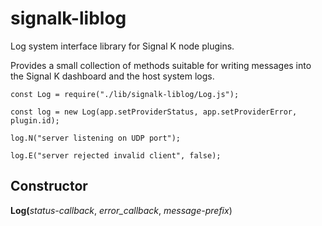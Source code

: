 # signalk-liblog

Log system interface library for Signal K node plugins.

Provides a small collection of methods suitable for writing messages
into the Signal K dashboard and the host system logs.

```
const Log = require("./lib/signalk-liblog/Log.js");

const log = new Log(app.setProviderStatus, app.setProviderError, plugin.id);

log.N("server listening on UDP port");

log.E("server rejected invalid client", false);
```

## Constructor

__Log(__*status-callback*, *error_callback*, *message-prefix*)

